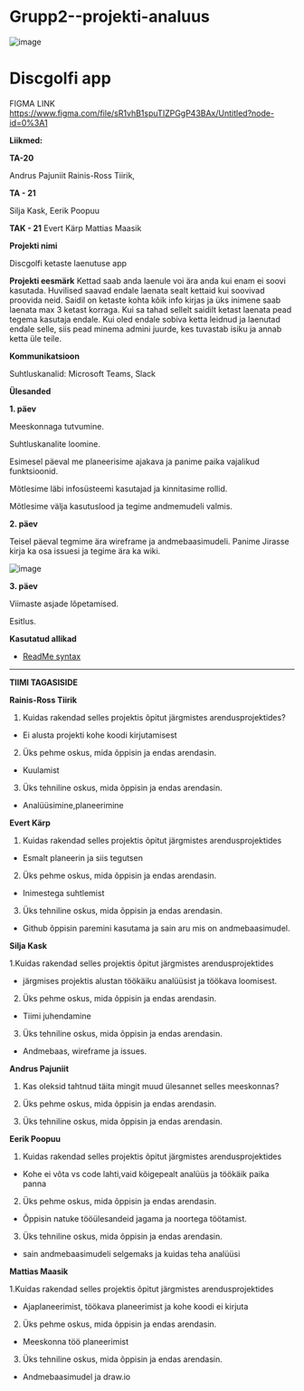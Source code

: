 # Grupp2--projekti-analuus
![image](https://user-images.githubusercontent.com/93243148/156522284-b30728c1-23e4-41e0-a25c-f0111eb3ed0f.png)


# Discgolfi app
 
FIGMA LINK https://www.figma.com/file/sR1vhB1spuTIZPGgP43BAx/Untitled?node-id=0%3A1


**Liikmed:**

**TA-20**

Andrus Pajuniit
Rainis-Ross Tiirik,

**TA - 21**

Silja Kask,
Eerik Poopuu

**TAK - 21**
Evert Kärp
Mattias Maasik

**Projekti nimi** 

Discgolfi ketaste laenutuse app

**Projekti eesmärk**
Kettad saab anda laenule voi ära anda kui enam ei soovi kasutada. Huvilised saavad endale laenata sealt kettaid kui soovivad proovida neid. Saidil on ketaste kohta kõik info kirjas ja üks inimene saab laenata max 3 ketast korraga. Kui sa tahad sellelt saidilt ketast laenata pead tegema kasutaja endale. Kui oled endale sobiva ketta leidnud ja laenutad endale selle, siis pead minema admini juurde, kes tuvastab isiku ja annab ketta üle teile.

**Kommunikatsioon**

Suhtluskanalid: Microsoft Teams, Slack

**Ülesanded**

**1. päev**

Meeskonnaga tutvumine.

Suhtluskanalite loomine.

Esimesel päeval me planeerisime ajakava ja panime paika vajalikud funktsioonid. 

Mõtlesime läbi infosüsteemi kasutajad ja kinnitasime rollid. 

Mõtlesime välja kasutuslood ja tegime andmemudeli valmis.


**2. päev**

Teisel päeval tegmime ära wireframe ja andmebaasimudeli. Panime Jirasse kirja ka osa issuesi ja tegime ära ka wiki.

![image](https://user-images.githubusercontent.com/93243148/156725699-16ed6a9d-fa05-41bb-978c-2c382be338e9.png)

**3. päev**



Viimaste asjade lõpetamised.

Esitlus.

**Kasutatud allikad**
- [ReadMe syntax](https://daringfireball.net/projects/markdown/syntax#list)

-----------
**TIIMI TAGASISIDE**


**Rainis-Ross Tiirik**

1. Kuidas rakendad selles projektis õpitut järgmistes arendusprojektides?
- Ei alusta projekti kohe koodi kirjutamisest

2. Üks pehme oskus, mida õppisin ja endas arendasin.
- Kuulamist
3. Üks tehniline oskus, mida õppisin ja endas arendasin.
- Analüüsimine,planeerimine

**Evert Kärp**

1. Kuidas rakendad selles projektis õpitut järgmistes arendusprojektides
- Esmalt planeerin ja siis tegutsen

2. Üks pehme oskus, mida õppisin ja endas arendasin.
- Inimestega suhtlemist

3. Üks tehniline oskus, mida õppisin ja endas arendasin.
- Github õppisin paremini kasutama ja sain aru mis on andmebaasimudel.

**Silja Kask**

1.Kuidas rakendad selles projektis õpitut järgmistes arendusprojektides
- järgmises projektis alustan töökäiku analüüsist ja töökava loomisest.

2. Üks pehme oskus, mida õppisin ja endas arendasin.
- Tiimi juhendamine

3. Üks tehniline oskus, mida õppisin ja endas arendasin.
- Andmebaas, wireframe ja issues.

**Andrus Pajuniit**

1. Kas oleksid tahtnud täita mingit muud ülesannet selles meeskonnas?

2. Üks pehme oskus, mida õppisin ja endas arendasin.

3. Üks tehniline oskus, mida õppisin ja endas arendasin.

**Eerik Poopuu**

1. Kuidas rakendad selles projektis õpitut järgmistes arendusprojektides
- Kohe ei võta vs code lahti,vaid kõigepealt analüüs ja töökäik paika panna

2. Üks pehme oskus, mida õppisin ja endas arendasin.
- Õppisin natuke tööülesandeid jagama ja noortega töötamist.

3. Üks tehniline oskus, mida õppisin ja endas arendasin.
- sain andmebaasimudeli selgemaks ja kuidas teha analüüsi
 
**Mattias Maasik**

1.Kuidas rakendad selles projektis õpitut järgmistes arendusprojektides
- Ajaplaneerimist, töökava planeerimist ja kohe koodi ei kirjuta

2. Üks pehme oskus, mida õppisin ja endas arendasin.
- Meeskonna töö planeerimist

3. Üks tehniline oskus, mida õppisin ja endas arendasin.
- Andmebaasimudel ja draw.io




